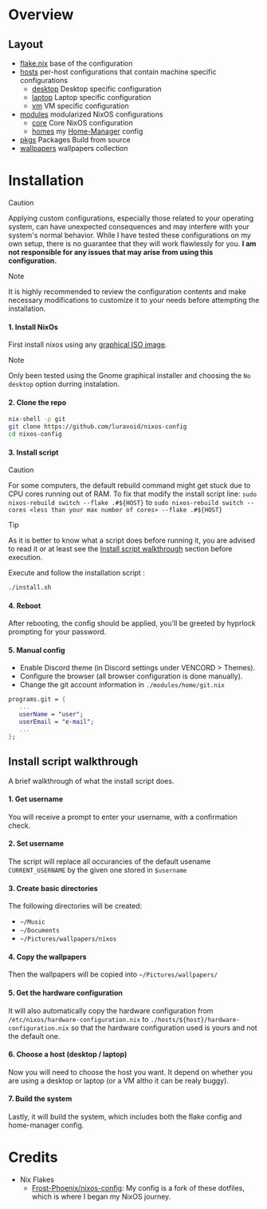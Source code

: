 # Overview

## Layout

-   [flake.nix](flake.nix) base of the configuration
-   [hosts](hosts) per-host configurations that contain machine specific configurations
    - [desktop](hosts/desktop/) Desktop specific configuration
    - [laptop](hosts/laptop/) Laptop specific configuration
    - [vm](hosts/vm/) VM specific configuration
-   [modules](modules) modularized NixOS configurations
    -   [core](modules/core/) Core NixOS configuration
    -   [homes](modules/home/) my [Home-Manager](https://github.com/nix-community/home-manager) config
-   [pkgs](flake/pkgs) Packages Build from source
-   [wallpapers](wallpapers/) wallpapers collection


# Installation 

> [!CAUTION]
> Applying custom configurations, especially those related to your operating system, can have unexpected consequences and may interfere with your system's normal behavior. While I have tested these configurations on my own setup, there is no guarantee that they will work flawlessly for you.
> **I am not responsible for any issues that may arise from using this configuration.**

> [!NOTE]
> It is highly recommended to review the configuration contents and make necessary modifications to customize it to your needs before attempting the installation.

#### 1. **Install NixOs**

First install nixos using any [graphical ISO image](https://nixos.org/download.html#nixos-iso). 
> [!NOTE]
> Only been tested using the Gnome graphical installer and choosing the ```No desktop``` option durring instalation.

#### 2. **Clone the repo**

```bash
nix-shell -p git
git clone https://github.com/luravoid/nixos-config
cd nixos-config
```
#### 3. **Install script**
> [!CAUTION]
> For some computers, the default rebuild command might get stuck due to CPU cores running out of RAM. To fix that modify the install script line: ```sudo nixos-rebuild switch --flake .#${HOST}``` to ```sudo nixos-rebuild switch --cores <less than your max number of cores> --flake .#${HOST}```

> [!TIP]
> As it is better to know what a script does before running it, you are advised to read it or at least see the [Install script walkthrough](#Install-script-walkthrough) section before execution.
   
Execute and follow the installation script :
```bash
./install.sh
```
  
#### 4. **Reboot**

After rebooting, the config should be applied, you'll be greeted by hyprlock prompting for your password.

#### 5. **Manual config**

- Enable Discord theme (in Discord settings under VENCORD > Themes).
- Configure the browser (all browser configuration is done manually).
- Change the git account information in `./modules/home/git.nix`
```nix
programs.git = {
   ...
   userName = "user";
   userEmail = "e-mail";
   ...
};
```

## Install script walkthrough

A brief walkthrough of what the install script does.

#### 1. **Get username**

You will receive a prompt to enter your username, with a confirmation check.

#### 2. **Set username**

The script will replace all occurancies of the default usename ```CURRENT_USERNAME``` by the given one stored in ```$username```

#### 3. Create basic directories

The following directories will be created:
- ```~/Music```
- ```~/Documents```
- ```~/Pictures/wallpapers/nixos```

#### 4. Copy the wallpapers

Then the wallpapers will be copied into ```~/Pictures/wallpapers/```

#### 5. Get the hardware configuration

It will also automatically copy the hardware configuration from ```/etc/nixos/hardware-configuration.nix``` to ```./hosts/${host}/hardware-configuration.nix``` so that the hardware configuration used is yours and not the default one.

#### 6. Choose a host (desktop / laptop)

Now you will need to choose the host you want. It depend on whether you are using a desktop or laptop (or a VM altho it can be realy buggy).

#### 7. Build the system

Lastly, it will build the system, which includes both the flake config and home-manager config.

# Credits

- Nix Flakes
  - [Frost-Phoenix/nixos-config](https://github.com/Frost-Phoenix/nixos-config): My config is a fork of these dotfiles, which is where I began my NixOS journey.